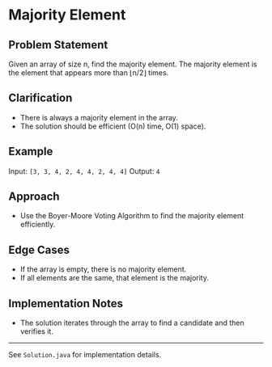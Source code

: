 # Majority Element

## Problem Statement

Given an array of size n, find the majority element. The majority element is the element that appears more than ⌊n/2⌋ times.

## Clarification

- There is always a majority element in the array.
- The solution should be efficient (O(n) time, O(1) space).

## Example

Input: `[3, 3, 4, 2, 4, 4, 2, 4, 4]`
Output: `4`

## Approach

- Use the Boyer-Moore Voting Algorithm to find the majority element efficiently.

## Edge Cases

- If the array is empty, there is no majority element.
- If all elements are the same, that element is the majority.

## Implementation Notes

- The solution iterates through the array to find a candidate and then verifies it.

---

See `Solution.java` for implementation details.
